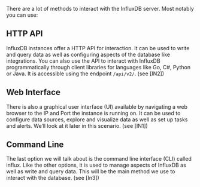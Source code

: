 There are a lot of methods to interact with the InfluxDB server. Most notably you can use:

## HTTP API

InfluxDB instances offer a HTTP API for interaction. It can be used to write and query data as well as configuring aspects of the database like integrations. You can also use the API to interact with InfluxDB programmatically through client libraries for languages like Go, C#, Python or Java. It is accessible using the endpoint `/api/v2/`.
(see [IN2])

## Web Interface

There is also a graphical user interface (UI) available by navigating a web browser to the IP and Port the instance is running on. It can be used to configure data sources, explore and visualize data as well as set up tasks and alerts. We’ll look at it later in this scenario.
(see [IN1])

## Command Line

The last option we will talk about is the command line interface (CLI) called influx. Like the other options, it is used to manage aspects of InfluxDB as well as write and query data. This will be the main method we use to interact with the database.
(see [In3])
